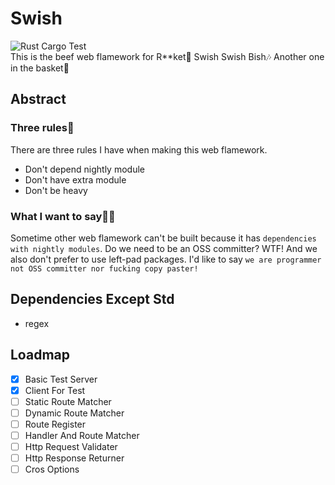 # Swish
![Rust Cargo Test](https://github.com/NoCtrlZ/swish/workflows/Rust%20Cargo%20Test/badge.svg?branch=master)  
This is the beef web flamework for R**ket🥩 Swish Swish Bish🎶 Another one in the basket🏀
## Abstract
### Three rules🔔
There are three rules I have when making this web flamework.
- Don't depend nightly module
- Don't have extra module
- Don't be heavy
### What I want to say🏴‍☠️
Sometime other web flamework can't be built because it has `dependencies with nightly modules`. Do we need to be an OSS committer? WTF! And we also don't prefer to use left-pad packages. I'd like to say `we are programmer not OSS committer nor fucking copy paster!`
## Dependencies Except Std
- regex
## Loadmap
- [x] Basic Test Server
- [x] Client For Test
- [ ] Static Route Matcher
- [ ] Dynamic Route Matcher
- [ ] Route Register
- [ ] Handler And Route Matcher
- [ ] Http Request Validater
- [ ] Http Response Returner
- [ ] Cros Options
